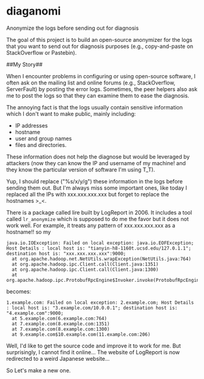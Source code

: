 # diaganomi
Anonymize the logs before sending out for diagnosis

The goal of this project is to build an open-source anonymizer for the logs that you want to send out for diagnosis purposes (e.g., copy-and-paste on StackOverflow or Pastebin). 

##My Story##

When I encounter problems in configuring or using open-source software, I often ask on the mailing list and online forums (e.g., StackOverflow, ServerFault) by posting the error logs. Sometimes, the peer helpers also ask me to post the logs so that they can examine them to ease the diagnosis. 

The annoying fact is that the logs usually contain sensitive information which I don't want to make public, mainly including:
- IP addresses
- hostname
- user and group names 
- files and directories. 

These information does not help the diagnose but would be leveraged by attackers (now they can know the IP and username of my machine! and they know the particular version of software I'm using T_T).

Yup, I should replace ("%s/x/y/g") these information in the logs before sending them out. But I'm always miss some important ones, like today I replaced all the IPs with xxx.xxx.xxx.xxx but forget to replace the hostnames >_<.

There is a package called lire built by LogReport in 2006. It includes a tool called ```lr_anonymize``` which is supposed to do me the favor but it does not work well. For example, it treats any pattern of xxx.xxx.xxx.xxx as a hostname!! so my 
```
java.io.IOException: Failed on local exception: java.io.EOFException; Host Details : local host is: "tianyin-h8-1160t.ucsd.edu/127.0.1.1"; destination host is: "xxx.xxx.xxx.xxx":9000; 
  at org.apache.hadoop.net.NetUtils.wrapException(NetUtils.java:764)
  at org.apache.hadoop.ipc.Client.call(Client.java:1351)
  at org.apache.hadoop.ipc.Client.call(Client.java:1300)
  at org.apache.hadoop.ipc.ProtobufRpcEngine$Invoker.invoke(ProtobufRpcEngine.java:206)
```
becomes:
```
1.example.com: Failed on local exception: 2.example.com; Host Details : local host is: "3.example.com/10.0.0.1"; destination host is: "4.example.com":9000; 
  at 5.example.com(6.example.com:764)
  at 7.example.com(8.example.com:1351)
  at 7.example.com(8.example.com:1300)
  at 9.example.com$10.example.com(11.example.com:206)
```

Well, I'd like to get the source code and improve it to work for me. But surprisingly, I cannot find it online... The website of LogReport is now redirected to a weird Japanese website...

So Let's make a new one.
